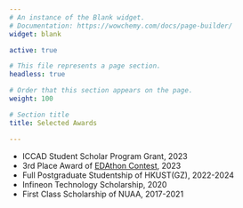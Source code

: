 ```yaml
---
# An instance of the Blank widget.
# Documentation: https://wowchemy.com/docs/page-builder/
widget: blank

active: true

# This file represents a page section.
headless: true

# Order that this section appears on the page.
weight: 100

# Section title
title: Selected Awards

---
```


<!-- ### PhD -->

* ICCAD Student Scholar Program Grant, 2023
* 3rd Place Award of [EDAthon Contest](https://sites.google.com/view/ceda-hk/edathon-2023), 2023
* Full Postgraduate Studentship of HKUST(GZ), 2022-2024
* Infineon Technology Scholarship, 2020
* First Class Scholarship of NUAA, 2017-2021

<!--- ### RA * FANG, Wenji --->